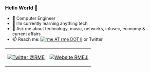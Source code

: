 ### Hello World 👋

- 🔭 Computer Engineer
- 🌱 I’m currently learning anything tech
- 💬 Ask me about technology, music, networks, infosec, economy & current affairs
- 📫 Reach me: [![rme AT rme DOT li](https://user-images.githubusercontent.com/6007737/87257278-13896300-c49a-11ea-96c6-789f150f9144.png)](https://rme.li/contacto/) or Twitter

<table><tr><td valign="top">
  
[![Twitter @RME](https://user-images.githubusercontent.com/6007737/87256809-0d918300-c496-11ea-83d1-352f4e14b5b3.png)](https://twitter.com/rme)

</td><td valign="top">
  
[![Website RME.li](https://user-images.githubusercontent.com/6007737/87257058-fc497600-c497-11ea-8d48-6c357b2ffe2b.png)](https://rme.li)

</td></tr></table>
